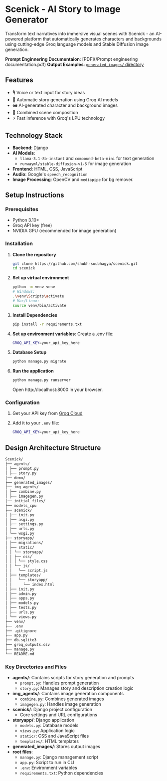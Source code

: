 # Scenick - AI Story to Image Generator

Transform text narratives into immersive visual scenes with Scenick - an AI-powered platform that automatically generates characters and backgrounds using cutting-edge Groq language models and Stable Diffusion image generation.

**Prompt Enginnering Documentaion**: [PDF](/Prompt engineering documentation.pdf)
**Output Examples**: [`generated_images/` directory](/generated_images/)  

## Features

- 🎙️ Voice or text input for story ideas
- 📖 Automatic story generation using Groq AI models
- 🖼️ AI-generated character and background images
- 🎨 Combined scene composition
- ⚡ Fast inference with Groq's LPU technology

## Technology Stack

- **Backend**: Django
- **AI Models**: 
    - `llama-3.1-8b-instant` and `compound-beta-mini` for text generation
    - `runwayml/stable-diffusion-v1-5` for image generation
- **Frontend**: HTML, CSS, JavaScript
- **Audio**: Google's `speech_recognition`
- **Image Processing**: OpenCV and `mediapipe` for bg remover.

## Setup Instructions

### Prerequisites

- Python 3.10+
- Groq API key (free)
- NVIDIA GPU (recommended for image generation)

### Installation

1. **Clone the repository**
   ```bash
   git clone https://github.com/shubh-soubhagya/scenick.git
   cd scenick

2. **Set up virtual environment**
    ```bash
    python -m venv venv
    # Windows:
    .\venv\Scripts\activate
    # Mac/Linux:
    source venv/bin/activate

3. **Install Dependencies**
    ```bash 
    pip install -r requirements.txt

4. **Set up environment variables**: Create a .env file:
    ```bash
    GROQ_API_KEY=your_api_key_here
    ```

5. **Database Setup**
    ```bash
    python manage.py migrate

6. **Run the application**
    ```bash
    python manage.py runserver
    ```
    Open http://localhost:8000 in your browser.

### Configuration
1. Get your API key from [Groq Cloud](https://console.groq.com/keys)
2. Add it to your `.env` file:

    ```bash
    GROQ_API_KEY=your_api_key_here
    ```

## Design Architecture Structure
```bash
Scenick/
├── agents/
│ ├── prompt.py
│ ├── story.py
│── demo/
├── generated_images/
├── img_agents/
│ ├── combine.py
│ ├── imagegen.py
│── initial_files/
├── models_cpu
├── scenick/
│ ├── init.py
│ ├── asgi.py
│ ├── settings.py
│ ├── urls.py
│ └── wsgi.py
├── storyapp/
│ ├── migrations/
│ ├── static/
│ │ └── storyapp/
│ │ ├── css/
│ │ │ └── style.css
│ │ └── js/
│ │   └── script.js
│ ├── templates/
│ │   └── storyapp/
│ │     └── index.html
│ ├── init.py
│ ├── admin.py
│ ├── apps.py
│ ├── models.py
│ ├── tests.py
│ ├── urls.py
│ └── views.py
├── venv/
├── .env
├── .gitignore
├── app.py
├── db.sqlite3
├── groq_outputs.csv
├── manage.py
└── README.md
```

### Key Directories and Files

- **agents/**: Contains scripts for story generation and prompts
  - `prompt.py`: Handles prompt generation
  - `story.py`: Manages story and description creation logic
- **img_agents/**: Contains image generation components
  - `combine.py`: Combines generated images
  - `imagegen.py`: Handles image generation
- **scenick/**: Django project configuration
  - Core settings and URL configurations
- **storyapp/**: Django application
  - `models.py`: Database models
  - `views.py`: Application logic
  - `static/`: CSS and JavaScript files
  - `templates/`: HTML templates
- **generated_images/**: Stores output images
- **root files**:
  - `manage.py`: Django management script
  - `app.py`: Script to run in CLI
  - `.env`: Environment variables
  - `requirements.txt`: Python dependencies
